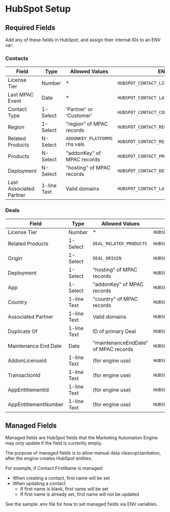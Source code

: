 # HubSpot Setup

## Required Fields

Add any of these fields in HubSpot, and assign their internal IDs to an ENV var:

### Contacts

| Field                   | Type        | Allowed Values                | ENV var                                   | Required |
| ----------------------- | ----------- | ----------------------------- | ----------------------------------------- | -------- |
| License Tier            | Number      | *                             | `HUBSPOT_CONTACT_LICENSE_TIER_ATTR`       | ❌        |
| Last MPAC Event         | Date        | *                             | `HUBSPOT_CONTACT_LAST_MPAC_EVENT_ATTR`    | ❌        |
| Contact Type            | 1-Select    | 'Partner' or 'Customer'       | `HUBSPOT_CONTACT_CONTACT_TYPE_ATTR`       | ❌        |
| Region                  | 1-Select    | "region" of MPAC records      | `HUBSPOT_CONTACT_REGION_ATTR`             | ❌        |
| Related Products        | N-Select    | `ADDONKEY_PLATFORMS` rhs vals | `HUBSPOT_CONTACT_RELATED_PRODUCTS_ATTR`   | ❌        |
| Products                | N-Select    | "addonKey" of MPAC records    | `HUBSPOT_CONTACT_PRODUCTS_ATTR`           | ❌        |
| Deployment              | N-Select    | "hosting" of MPAC records     | `HUBSPOT_CONTACT_DEPLOYMENT_ATTR`         | ❌        |
| Last Associated Partner | 1-line Text | Valid domains                 | `HUBSPOT_CONTACT_LAST_ASSOCIATED_PARTNER` | ❌        |


### Deals

| Field                | Type        | Allowed Values                       | ENV var                                  | Required |
|----------------------|-------------|--------------------------------------| ---------------------------------------- |----------|
| License Tier         | Number      | *                                    | `HUBSPOT_DEAL_LICENSE_TIER_ATTR`         | ❌       |
| Related Products     | 1-Select    | `DEAL_RELATED_PRODUCTS`              | `HUBSPOT_DEAL_RELATED_PRODUCTS_ATTR`     | ❌       |
| Origin               | 1-Select    | `DEAL_ORIGIN`                        | `HUBSPOT_DEAL_ORIGIN_ATTR`               | ❌       |
| Deployment           | 1-Select    | "hosting" of MPAC records            | `HUBSPOT_DEAL_DEPLOYMENT_ATTR`           | ❌       |
| App                  | 1-Select    | "addonKey" of MPAC records           | `HUBSPOT_DEAL_APP_ATTR`                  | ❌       |
| Country              | 1-line Text | "country" of MPAC records            | `HUBSPOT_DEAL_COUNTRY_ATTR`              | ❌       |
| Associated Partner   | 1-line Text | Valid domains                        | `HUBSPOT_DEAL_ASSOCIATED_PARTNER`        | ❌       |
| Duplicate Of         | 1-line Text | ID of primary Deal                   | `HUBSPOT_DEAL_DUPLICATEOF_ATTR`          | ❌       |
| Maintenance End Date | Date        | "maintenanceEndDate" of MPAC records | `HUBSPOT_DEAL_MAINTENANCE_END_DATE_ATTR` | ❌       |
| AddonLicenseId       | 1-line Text | (for engine use)                     | `HUBSPOT_DEAL_ADDONLICENESID_ATTR`       | ✔️        |
| TransactionId        | 1-line Text | (for engine use)                     | `HUBSPOT_DEAL_TRANSACTIONID_ATTR`        | ✔️        |
| AppEntitlementId     | 1-line Text | (for engine use)                     | `HUBSPOT_DEAL_APPENTITLEMENTID_ATTR`     | ✔️        |
| AppEntitlementNumber | 1-line Text | (for engine use)                     | `HUBSPOT_DEAL_APPENTITLEMENTNUMBER_ATTR` | ✔️        |

## Managed Fields

Managed fields are HubSpot fields that the Marketing Automation Engine may only update if the field is currently empty.

The purpose of managed fields is to allow manual data cleanup/sanitation, after the engine creates HubSpot entities.

For example, if Contact.FirstName is managed:

* When creating a contact, first name will be set
* When updating a contact:
  * If first name is blank, first name will be set
  * If first name is already set, first name will not be updated

See the sample .env file for how to set managed fields via ENV variables.
